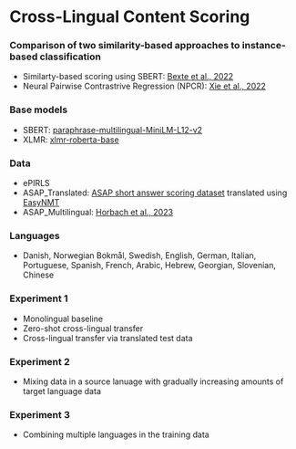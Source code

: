 # Cross-Lingual Content Scoring
### Comparison of two similarity-based approaches to instance-based classification
- Similarty-based scoring using SBERT: [Bexte et al., 2022](https://aclanthology.org/2022.bea-1.16.pdf)
- Neural Pairwise Contrastrive Regression (NPCR): [Xie et al., 2022](https://aclanthology.org/2022.coling-1.240.pdf)

### Base models
- SBERT: [paraphrase-multilingual-MiniLM-L12-v2](https://huggingface.co/sentence-transformers/paraphrase-multilingual-MiniLM-L12-v2)
- XLMR: [xlmr-roberta-base](https://huggingface.co/FacebookAI/xlm-roberta-base)

### Data
- ePIRLS
- ASAP_Translated: [ASAP short answer scoring dataset](https://www.kaggle.com/competitions/asap-sas) translated using [EasyNMT](https://github.com/UKPLab/EasyNMT)
- ASAP_Multilingual: [Horbach et al., 2023](https://link.springer.com/article/10.1007/s40593-023-00370-1)

### Languages
- Danish, Norwegian Bokmål, Swedish, English, German, Italian, Portuguese, Spanish, French, Arabic, Hebrew, Georgian, Slovenian, Chinese

### Experiment 1 
- Monolingual baseline
- Zero-shot cross-lingual transfer
- Cross-lingual transfer via translated test data

### Experiment 2
- Mixing data in a source lanuage with gradually increasing amounts of target language data

### Experiment 3
- Combining multiple languages in the training data
